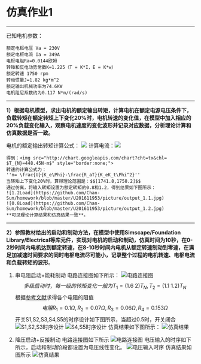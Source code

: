 ﻿# 仿真作业1
---
已知电机参数：
    
    额定电枢电压 Va = 230V
    额定电枢电流 Ia = 349A
    电枢电阻Ra=0.0144欧姆
    转矩和反电动势常数K=1.225（T = K*I，E = K*w）
    额定转速 1750 rpm
    转动惯量J=1.82 kg*m^2
    额定输出机械功率为74.6KW
    电机阻尼系数约为0.117 N*m/(rad/s)

---
**1）根据电机模型，求出电机的额定输出转矩，计算电机在额定电源电压条件下，负载转矩在额定转矩上下变化20%时，电机转速的变化值，在模型中加入相应的20%负载变化输入，观察电机速度的变化波形并记录对应数据，分析理论计算和仿真数据是否一致。**

电机的额定输出转矩计算公式：
<img src="http://chart.googleapis.com/chart?cht=tx&chl= $$T_{N}=KI-0.117\omega$$" style="border:none;">
计算电流：<img src="http://chart.googleapis.com/chart?cht=tx&chl= $I = \frac{U-E}{R_a} = \frac{U-K\omega}{R_a}=383.58A$" style="border:none;">

    得到：<img src="http://chart.googleapis.com/chart?cht=tx&chl= $T_{N}=448.45N·m$" style="border:none;">
    转速的计算公式为：
    ''n= \frac{U}{K_e\Phi}-\frac{R_aT}{K_eK_t\Phi^2}''
    当转矩上下变化20%时，算得理论范围是：$$[1741.8,1758.2]$$
    通过仿真，将输入转矩设置为额定转矩的0.8和1.2，得到结果如下图所示：
    ![1.2Load](https://github.com/Chan-Sun/homework/blob/master/U201611953/picture/output_1.1.jpg)
    ![0.8Load](https://github.com/Chan-Sun/homework/blob/master/U201611953/picture/output_1.2.jpg)
    **可见理论计算结果和仿真结果一致**。

---    
**2）参照教材给出的启动和制动方法，在模型中使用Simscape/Foundation Library/Electrical等库元件，实现对电机的启动和制动，仿真时间为10秒，在0-2秒时间内电机达到额定转速，在8-10秒时间内电机从额定转速制动到零速，在满足加减速时间要求的同时电枢电流尽可能小，记录整个过程的电机转速、电枢电流和负载转矩的波形**。

1. 串电阻启动+能耗制动
    电路连接图如下所示：
![电路连接图](https://github.com/Chan-Sun/homework/blob/master/U201611953/picture/connect_2.1.jpg)
$$多级启动时，每一级的转矩变化一般为 T_1 = (1.6~2)T_N,T_2=(1.1~1.2)T_N$$ 根据[参考文献](http://kns.cnki.net/KCMS/detail/detail.aspx?dbcode=CJFQ&dbname=CJFD2013&filename=DZJS201307002&uid=WEEvREcwSlJHSldRa1FhdkJkVG1CcDNaTnpUR3JqeUZwbmY0RG1jd0h0cz0=$9A4hF_YAuvQ5obgVAqNKPCYcEjKensW4IQMovwHtwkF4VYPoHbKxJw!!&v=MDA4ODhaT2R2Rnlyblc3ek1JVGZCZmJHNEg5TE1xSTlGWm9SOGVYMUx1eFlTN0RoMVQzcVRyV00xRnJDVVJMT2Y=)求得各个电阻的阻值$$电阻R_1 = 0.1\Omega,R_2=0.07\Omega,R_3=0.06\Omega,R_4=0.153\Omega$$
开关S1,S2,S3,S4,S5的时序设计如下图所示，当超过0.5时，开关闭合
![S1,S2,S3时序设计](https://github.com/Chan-Sun/homework/blob/master/U201611953/picture/set_2.1.jpg)
![S4,S5时序设计](https://github.com/Chan-Sun/homework/blob/master/U201611953/picture/set_2.2.jpg)
仿真结果如下图所示：
![仿真结果](https://github.com/Chan-Sun/homework/blob/master/U201611953/picture/output_2.2.jpg)

2. 降压启动+反接制动
电路连接图如下所示
![电路连接图](https://github.com/Chan-Sun/homework/blob/master/U201611953/picture/connector_2.2.jpg)
电压输入的时序如下所示，启动和制动阶段都设置为电压线性变化。
![电压输入时序](https://github.com/Chan-Sun/homework/blob/master/U201611953/picture/simulation_1.jpg)
仿真结果如图所示
![仿真结果](https://github.com/Chan-Sun/homework/blob/master/U201611953/picture/output_2.1.jpg)




